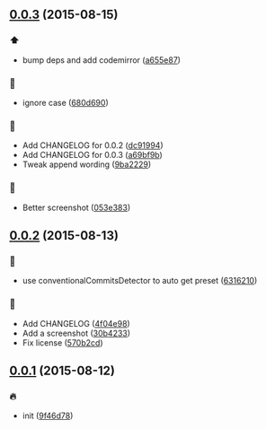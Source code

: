 <a name="0.0.3"></a>
## [0.0.3](https://github.com/stevemao/atom-conventional-changelog/compare/v0.0.2...v0.0.3) (2015-08-15)


### :arrow_up:

* bump deps and add codemirror ([a655e87](https://github.com/stevemao/atom-conventional-changelog/commit/a655e87))

### :bug:

* ignore case ([680d690](https://github.com/stevemao/atom-conventional-changelog/commit/680d690))

### :memo:

* Add CHANGELOG for 0.0.2 ([dc91994](https://github.com/stevemao/atom-conventional-changelog/commit/dc91994))
* Add CHANGELOG for 0.0.3 ([a69bf9b](https://github.com/stevemao/atom-conventional-changelog/commit/a69bf9b))
* Tweak append wording ([9ba2229](https://github.com/stevemao/atom-conventional-changelog/commit/9ba2229))

### :mount_fuji:

* Better screenshot ([053e383](https://github.com/stevemao/atom-conventional-changelog/commit/053e383))



<a name="0.0.2"></a>
## [0.0.2](https://github.com/stevemao/atom-conventional-changelog/compare/v0.0.1...v0.0.2) (2015-08-13)


### :loudspeaker:

* use conventionalCommitsDetector to auto get preset ([6316210](https://github.com/stevemao/atom-conventional-changelog/commit/6316210))

### :memo:

* Add CHANGELOG ([4f04e98](https://github.com/stevemao/atom-conventional-changelog/commit/4f04e98))
* Add a screenshot ([30b4233](https://github.com/stevemao/atom-conventional-changelog/commit/30b4233))
* Fix license ([570b2cd](https://github.com/stevemao/atom-conventional-changelog/commit/570b2cd))



<a name="0.0.1"></a>
## [0.0.1](https://github.com/stevemao/atom-conventional-changelog/compare/9f46d78...v0.0.1) (2015-08-12)


### :fire:

* init ([9f46d78](https://github.com/stevemao/atom-conventional-changelog/commit/9f46d78))
